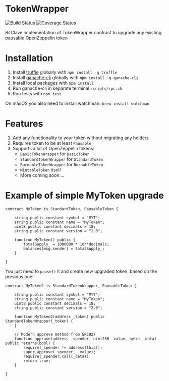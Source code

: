 # TokenWrapper

[![Build Status](https://travis-ci.org/bitclave/TokenWrapper.svg?branch=master)](https://travis-ci.org/bitclave/TokenWrapper)
[![Coverage Status](https://coveralls.io/repos/github/bitclave/TokenWrapper/badge.svg)](https://coveralls.io/github/bitclave/TokenWrapper)

BitClave implementation of TokenWrapper contract to upgrade any existing pausable OpenZeppelin token

# Installation

1. Install [truffle](http://truffleframework.com) globally with `npm install -g truffle`
2. Install [ganache-cli](https://github.com/trufflesuite/ganache-cli) globally with `npm install -g ganache-cli`
3. Install local packages with `npm install`
4. Run ganache-cli in separate terminal `scripts/rpc.sh`
5. Run tests with `npm test`

On macOS you also need to install watchman: `brew install watchman`

# Features

1. Add any functionality to your token without migrating any holders
2. Requires token to be at least `Pausable`
3. Supports a lot of OpenZeppelin tokens:
    - `BasicTokenWrapper` for `BasicToken`
    - `StandardTokenWrapper` for `StandardToken`
    - `BurnableTokenWrapper` for `BurnableToken`
    - `MintableToken` itself
    - More coming soon ...

# Example of simple MyToken upgrade

```solidity
contract MyToken is StandardToken, PausableToken {

    string public constant symbol = "MYT";
    string public constant name = "MyToken";
    uint8 public constant decimals = 18;
    string public constant version = "1.0";

    function MyToken() public {
        totalSupply_ = 1000000 * 10**decimals;
        balances[msg.sender] = totalSupply_;
    }
    
}
```

You just need to `pause()` it and create new upgraded token, based on the previous one:

```solidity
contract MyToken2 is StandardTokenWrapper, PausableToken {

    string public constant symbol = "MYT";
    string public constant name = "MyToken";
    uint8 public constant decimals = 18;
    string public constant version = "2.0";

    function MyToken2(address _token) public StandardTokenWrapper(_token) {
    }

    // Modern approve method from ERC827
    function approve(address _spender, uint256 _value, bytes _data) public returns(bool) {
        require(_spender != address(this));
        super.approve(_spender, _value);
        require(_spender.call(_data));
        return true;
    }

}
```
